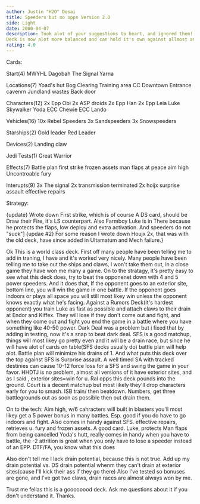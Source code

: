```yaml
---
author: Justin "H2O" Desai
title: Speeders but no opps Version 2.0
side: Light
date: 2000-04-07
description: Took alot of your suggestions to heart, and ignored them! (j/K:))
Deck is now alot more balanced and can hold it's own against allmost any deck.  Before it soley relyed on beatdown, now it can win without beating up the opponent.
rating: 4.0
---
```

Cards: 

Start(4)
MWYHL
Dagobah
The Signal
Yarna

Locations(7)
Yoad's hut
Bog Clearing
Training area
CC Downtown
Entrance cavenrn
Jundland wastes
Back door

Characters(12)
2x Epp Obi
2x ASP droids
2x Epp Han
2x Epp Leia
Luke Skywalker
Yoda
ECC Chewie
ECC Lando

Vehicles(16)
10x Rebel Speeders
3x Sandspeeders
3x Snowspeeders

Starships(2)
Gold leader
Red Leader

Devices(2)
Landing claw

Jedi Tests(1)
Great Warrior

Effects(7)
Battle plan
first strike
frozen assets
man flaps
at peace
aim high
Uncontroable fury

Interupts(9)
3x The signal
2x transmission terminated
2x hoijx
surprise assault
effective repairs 

Strategy: 

{update}	Wrote down First strike, which is of course A DS card, should be Draw their Fire, it's LS counterpart.  Also Farmboy Luke is in There because he protects the flaps, low deploy and extra activation.	And speeders do not "suck"]
{updae #2}  For some reason I wrote down Houjx 2x, that was with the old deck, have since added in Ultamatum and Mech failure.}

Ok This is a world class deck.	First off many people have been telling me to add in traning, I have and it's worked very nicely.  Many people have been telling me to take out the ships and claws, I won't take them out, in a close game they have won me many a game.
On to the stratagy, it's pretty easy to see what this deck does, try to beat the opponenet down with 4 and 5 power speeders.  And it does that, If the opponent goes to an exterior site, bottom line, you will win the game in one battle.  If the opponent goes indoors or plays all space you will still most likey win unless the opponent knows exactly what he's facing.
Against a Rumors Deck(It's hardest opponent) you train Luke as fast as possible and attach claws to their drain at Endor and Kiffex.  They will lose if they don't come out and fight, and when they come out and fight you end the game in a battle where you have something like 40-50 power.
Dark Deal was a problem but i fixed that by adding in testing, now it's a snap to beat dark deal.  SFS is a good matchup, things will most likey go pretty even and it will be a drain  race, but since he will have alot of cards on table(SFS decks usually do) battle plan will help alot.	Battle plan will minimize his drains of 1.  And what puts this deck over the top against SFS is Surprise assault.  A well timed SA with tracked destinies can cause 10-12 force loss for a SFS and swing the game in your favor.
HHDTJ is no problem, almost all versions of it have exterior sites, and as I said , exterior sites=win for u.
Ral opps this deck pounds into the ground.
Court is a decent matchup but most likely they'll drop characters early for you to smash.
ISB train/ then beatdown.
Numbers, get three battlegrounds out as soon as possible then out drain them.

On to the tech:
Aim high, w/6 cahracters will built in blasters you'll most likey get a 5 power bonus in many battles.  Esp. good if you do have to go indoors and fight. Also comes in handy against SFS.
effective repairs, retrieves u. fury and frozen assets.  A good card.
Luke, protects Man flaps from being cancelled
Yoda's hutt, really comes in handy when you have to battle, the -2 attrition is great when you only have to lose a speeder instead of an EPP.
DTF/FA, you know what this does

Also don't tell me I lack drain potential, because this is not true.  Add up my drain potential vs. DS drain potential whenm they can't drain at exterior sites(cause I'll kick their ass if they go there)
Also I've tested so bonuses are gone, and I've got two claws, drain races are almost always won by me.

Trust me fellas this is a goooooood deck.  Ask me questions about it if you don't understand it.  Thanks.   
